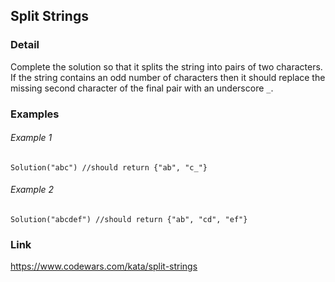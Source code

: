 ## Split Strings

### Detail

Complete the solution so that it splits the string into pairs of two characters. If the string contains an odd number of
characters then it should replace the missing second character of the final pair with an underscore `_`.

### Examples

###### Example 1

```golang
Solution("abc") //should return {"ab", "c_"}
```

###### Example 2

```golang
Solution("abcdef") //should return {"ab", "cd", "ef"}
```

### Link

https://www.codewars.com/kata/split-strings